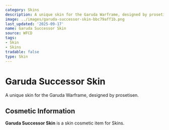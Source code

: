 ```yaml
---
category: Skins
description: A unique skin for the Garuda Warframe, designed by prosetisen.
image: ../images/garuda-successor-skin-bbc79aff1b.png
last_updated: '2025-09-17'
name: Garuda Successor Skin
source: WFCD
tags:
- Skin
- Skins
tradable: false
type: Skin
---
```


# Garuda Successor Skin

A unique skin for the Garuda Warframe, designed by prosetisen.

## Cosmetic Information

**Garuda Successor Skin** is a skin cosmetic item for Skins.

